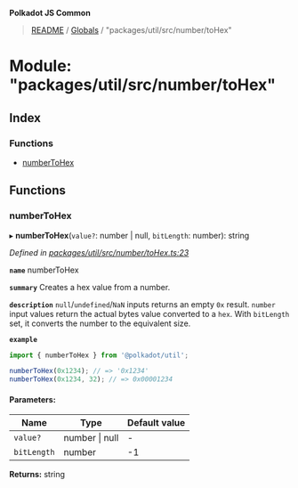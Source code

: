 **Polkadot JS Common**

> [README](../README.md) / [Globals](../globals.md) / "packages/util/src/number/toHex"

# Module: "packages/util/src/number/toHex"

## Index

### Functions

* [numberToHex](_packages_util_src_number_tohex_.md#numbertohex)

## Functions

### numberToHex

▸ **numberToHex**(`value?`: number \| null, `bitLength`: number): string

*Defined in [packages/util/src/number/toHex.ts:23](https://github.com/polkadot-js/common/blob/13ae8665/packages/util/src/number/toHex.ts#L23)*

**`name`** numberToHex

**`summary`** Creates a hex value from a number.

**`description`** 
`null`/`undefined`/`NaN` inputs returns an empty `0x` result. `number` input values return the actual bytes value converted to a `hex`. With `bitLength` set, it converts the number to the equivalent size.

**`example`** 
<BR>

```javascript
import { numberToHex } from '@polkadot/util';

numberToHex(0x1234); // => '0x1234'
numberToHex(0x1234, 32); // => 0x00001234
```

#### Parameters:

Name | Type | Default value |
------ | ------ | ------ |
`value?` | number \| null | - |
`bitLength` | number | -1 |

**Returns:** string
